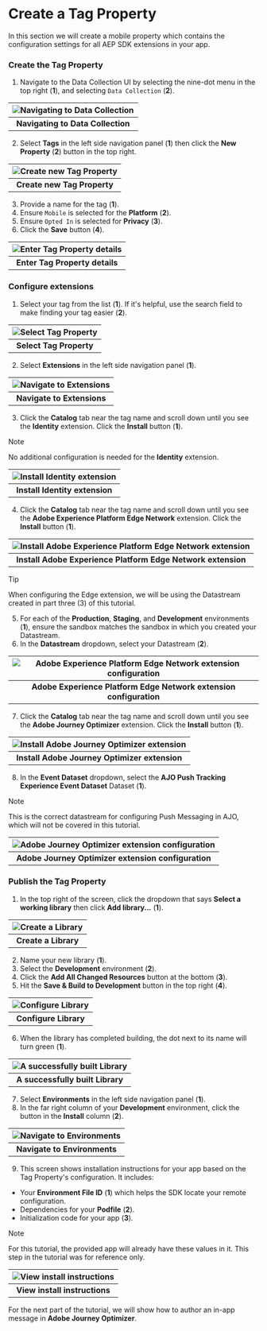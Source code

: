 # Create a Tag Property

In this section we will create a mobile property which contains the configuration settings for all AEP SDK extensions in your app.

### Create the Tag Property

1. Navigate to the Data Collection UI by selecting the nine-dot menu in the top right (**1**), and selecting `Data Collection` (**2**).

| ![Navigating to Data Collection](assets/nav-dc.png?raw=true) |
| :---: |
| **Navigating to Data Collection** |

2. Select **Tags** in the left side navigation panel (**1**) then click the **New Property** (**2**) button in the top right.

| ![Create new Tag Property](assets/tag-new.png?raw=true) |
| :---: |
| **Create new Tag Property** |

3. Provide a name for the tag (**1**). 
4. Ensure `Mobile` is selected for the **Platform** (**2**). 
5. Ensure `Opted In` is selected for **Privacy** (**3**).
6. Click the **Save** button (**4**).

| ![Enter Tag Property details](assets/tag-name.png?raw=true) |
| :---: |
| **Enter Tag Property details** |

### Configure extensions

1. Select your tag from the list (**1**). If it's helpful, use the search field to make finding your tag easier (**2**). 

| ![Select Tag Property](assets/tag-select.png?raw=true) |
| :---: |
| **Select Tag Property** |

2. Select **Extensions** in the left side navigation panel (**1**).

| ![Navigate to Extensions](assets/tag-nav-extensions.png?raw=true) |
| :---: |
| **Navigate to Extensions** |

3. Click the **Catalog** tab near the tag name and scroll down until you see the **Identity** extension. Click the **Install** button (**1**).

> [!NOTE]
> No additional configuration is needed for the **Identity** extension.

| ![Install Identity extension](assets/tag-extensions-identity.png?raw=true) |
| :---: |
| **Install Identity extension** |

4. Click the **Catalog** tab near the tag name and scroll down until you see the **Adobe Experience Platform Edge Network** extension. Click the **Install** button (**1**).

| ![Install Adobe Experience Platform Edge Network extension](assets/tag-extensions-aep.png?raw=true) |
| :---: |
| **Install Adobe Experience Platform Edge Network extension** |

> [!Tip]
> When configuring the Edge extension, we will be using the Datastream created in part three (3) of this tutorial.

5. For each of the **Production**, **Staging**, and **Development** environments (**1**), ensure the sandbox matches the sandbox in which you created your Datastream.
6. In the **Datastream** dropdown, select your Datastream (**2**).

| ![Adobe Experience Platform Edge Network extension configuration](assets/tag-aep-details.png?raw=true) |
| :---: |
| **Adobe Experience Platform Edge Network extension configuration** |

7. Click the **Catalog** tab near the tag name and scroll down until you see the **Adobe Journey Optimizer** extension. Click the **Install** button (**1**).

| ![Install Adobe Journey Optimizer extension](assets/tag-extensions-ajo.png?raw=true) |
| :---: |
| **Install Adobe Journey Optimizer extension** |

8. In the **Event Dataset** dropdown, select the **AJO Push Tracking Experience Event Dataset** Dataset (**1**).

> [!NOTE]
> This is the correct datastream for configuring Push Messaging in AJO, which will not be covered in this tutorial.

| ![Adobe Journey Optimizer extension configuration](assets/tag-ajo-details.png?raw=true) |
| :---: |
| **Adobe Journey Optimizer extension configuration** |


### Publish the Tag Property

1. In the top right of the screen, click the dropdown that says **Select a working library** then click **Add library...** (**1**).

| ![Create a Library](assets/tag-library-create.png?raw=true) |
| :---: |
| **Create a Library** |

2. Name your new library (**1**).
3. Select the **Development** environment (**2**).
4. Click the **Add All Changed Resources** button at the bottom (**3**).
5. Hit the **Save & Build to Development** button in the top right (**4**).

| ![Configure Library](assets/tag-library-details.png?raw=true) |
| :---: |
| **Configure Library** |

6. When the library has completed building, the dot next to its name will turn green (**1**).

| ![A successfully built Library](assets/tag-library-build.png?raw=true) |
| :---: |
| **A successfully built Library** |

7. Select **Environments** in the left side navigation panel (**1**).
8. In the far right column of your **Development** environment, click the button in the **Install** column (**2**).

| ![Navigate to Environments](assets/tag-environments.png?raw=true) |
| :---: |
| **Navigate to Environments** |

9. This screen shows installation instructions for your app based on the Tag Property's configuration. It includes:
  - Your **Environment File ID** (**1**) which helps the SDK locate your remote configuration.
  - Dependencies for your **Podfile** (**2**).
  - Initialization code for your app (**3**).

> [!NOTE]
> For this tutorial, the provided app will already have these values in it. This step in the tutorial was for reference only.

| ![View install instructions](assets/tag-install-instructions-ios.png?raw=true) |
| :---: |
| **View install instructions** |

For the next part of the tutorial, we will show how to author an in-app message in **Adobe Journey Optimizer**.